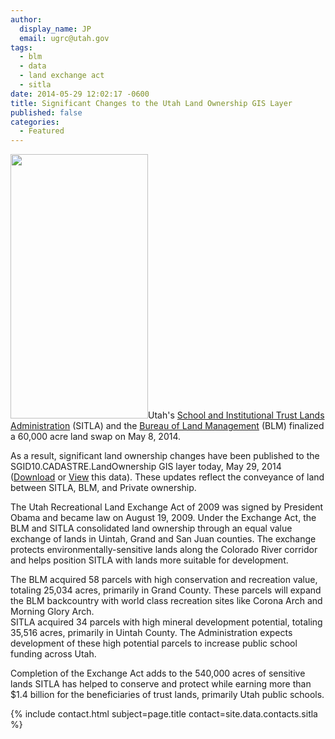```yaml
---
author:
  display_name: JP
  email: ugrc@utah.gov
tags:
  - blm
  - data
  - land exchange act
  - sitla
date: 2014-05-29 12:02:17 -0600
title: Significant Changes to the Utah Land Ownership GIS Layer
published: false
categories:
  - Featured
---
```


<p><a href="{% link images/SITLAOwnershipExchange.jpg %}"><img src="{% link images/SITLAOwnershipExchange.jpg %}" alt="" title="SITLAOwnershipExchange" width="220" height="423" class="inline-text-left" /></a>Utah's <a href="https://trustlands.utah.gov/">School and Institutional Trust Lands Administration</a> (SITLA) and the <a href="https://www.blm.gov/wo/st/en.html">Bureau of Land Management</a> (BLM) finalized a 60,000 acre land swap on May 8, 2014.</p>
<p>As a result, significant land ownership changes have been published to the SGID10.CADASTRE.LandOwnership GIS layer today, May 29, 2014 (<a href="{% link data/cadastre/land-ownership/index.html %}">Download</a> or <a href="https://sitla.maps.arcgis.com/home/webmap/viewer.html?webmap=a65db3fecae144f9a8d5337b9cc5f0df">View</a> this data). These updates reflect the conveyance of land between SITLA, BLM, and Private ownership.</p>
<p>The Utah Recreational Land Exchange Act of 2009 was signed by President Obama and became law on August 19, 2009. Under the Exchange Act, the BLM and SITLA consolidated land ownership through an equal value exchange of lands in Uintah, Grand and San Juan counties. The exchange protects environmentally-sensitive lands along the Colorado River corridor and helps position SITLA with lands more suitable for development.</p>
<p>The BLM acquired 58 parcels with high conservation and recreation value, totaling 25,034 acres, primarily in Grand County. These parcels will expand the BLM backcountry with world class recreation sites like Corona Arch and Morning Glory Arch.<br />
SITLA acquired 34 parcels with high mineral development potential, totaling 35,516 acres, primarily in Uintah County. The Administration expects development of these high potential parcels to increase public school funding across Utah.</p>
<p>Completion of the Exchange Act adds to the 540,000 acres of sensitive lands SITLA has helped to conserve and protect while earning more than $1.4 billion for the beneficiaries of trust lands, primarily Utah public schools.</p>
<p>{% include contact.html subject=page.title contact=site.data.contacts.sitla %}</p>
